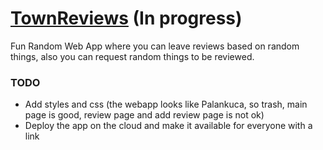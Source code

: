 # [TownReviews](https://karasevo-reviews.netlify.app/) (In progress) 

Fun Random Web App where you can leave reviews based on random things, also you can request random things to be reviewed.
### TODO 
- Add styles and css (the webapp looks like Palankuca, so trash, main page is good, review page and add review page is not ok)
- Deploy the app on the cloud and make it available for everyone with a link
